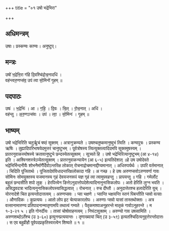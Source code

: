 +++
title = "०१ उषो भद्रेभिरा"

+++
## अधिमन्त्रम्
उषाः। प्रस्कण्वः काण्वः। अनुष्टुप्।

## मन्त्रः
उषो॑ भ॒द्रेभि॒रा ग॑हि दि॒वश्चि॑द्रोच॒नादधि॑ ।  
वह॑न्त्वरु॒णप्स॑व॒ उप॑ त्वा सो॒मिनो॑ गृ॒हम् ॥

## पदपाठः
उषः॑ । भ॒द्रेभिः॑ । आ । ग॒हि॒ । दि॒वः । चि॒त् । रो॒च॒नात् । अधि॑ ।  
वह॑न्तु । अ॒रु॒णऽप्स॑वः । उप॑ । त्वा॒ । सो॒मिनः॑ । गृ॒हम् ॥

## भाष्यम्
उषो भद्रेभिरिति चतुर्ऋुचं षष्ठं सूक्तम् । अत्रानुक्रम्यते । उषश्चतुष्कमानुष्वुभं त्विति । कण्वपुत्रः । प्रस्कण्व ऋषिः । तुह्यादिपरिभाषयेदमुत्तरं चानुष्टुभम् । पूर्वत्रोषस्य त्वित्युक्तत्वादिदमपि सूक्तमुषस्यम् । प्रातरनुवाकस्योषस्ये क्रतावानुष्टुभे छन्दस्येतत्सूक्तम् । सूत्र्यते हि । उषो भद्रेभिरित्यानुष्टुभम् (आ ४-१४) इति । आश्विनशस्त्रेऽप्येतत्सूक्तम् । प्रातरनुवाकन्यायेन (आ ६-५) इत्यतिदेशात् ॥हे उष उषोदेवते भद्रेभिर्भिन्दनीयैः शोभनैर्मार्गैर्दिवोऽन्तरिक्ष लोकात् रोचनाद्रोचमानाद्दीप्यमानात् । अधिरुपर्यर्थः । उपरि वर्तमानात् । चिदिति पूजितार्थः । पूजितादेवंविधादन्तरिक्षलोकादा गहि । अ गच्छ । हे उषः अरुणप्सवोऽरुणवर्णा गावः सोमिनः सोमयुक्तस्य यजमानस्य गृहं देवयजनरूपं यज्ञ गृहं त्वा त्वामुपवहन्तु । प्रापयन्तु ॥ गहि । गमेर्लोट बहुलं छन्दसीति शपो लुक् । हेरपित्त्वेन ङित्तेऽनुदात्तोपदेशेत्यादिनानुनासिकलोपः । अतो हेरिति लुग्न भवति । असिद्धवदत्रा भादित्यनुनासिकलोपस्यासिद्धत्वात् । रोचनात् । रुच दीप्तौ । अनुदात्तेतश्च हलादेरिति युच् । योरनादेशे चित इत्यन्तोदात्तत्वम् । अरुणप्सवः । प्सा भक्षणे । प्सान्ति भक्षयन्ति स्तनं पिबन्तीति प्सवो वत्साः । औणादिकः । कुप्रत्ययः । आतो लोप इट चेत्याकारलोपः । अरुणाः प्सवो यासां तास्तथोक्ताः । अत्र वत्सानामारुण्य प्रतिपादनान्मातृणामपि तथात्वं गम्यते । पैतृकमश्वाअनुहरन्ते मातृकं गावोऽनुहरन्ते । म १-३-२१ ५ । इति गोनर्दीयः । तासां चोषोवाहनत्वम् । निघंटावुक्तम् । अरुण्यो गाव उषसामिति । अरुणशब्दोऽर्तेश्च (उ ३-६०) इत्युनन्प्रत्ययान्तः । तृणाख्यायां चित् (उ ३-५९) इत्यतश्चिदित्यनुवृत्तेरन्तोदात्तः । स एव बहुव्रीहौ पूर्वपदप्रकृतिस्वरत्वेन शिष्यते ॥ १ ॥
